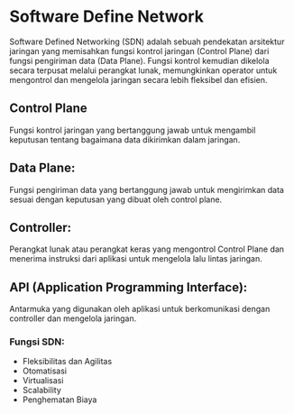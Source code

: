# Software Define Network
Software Defined Networking (SDN) adalah sebuah pendekatan arsitektur jaringan yang memisahkan fungsi kontrol jaringan (Control Plane) dari fungsi pengiriman data (Data Plane). Fungsi kontrol kemudian dikelola secara terpusat melalui perangkat lunak, memungkinkan operator untuk mengontrol dan mengelola jaringan secara lebih fleksibel dan efisien.

## Control Plane
Fungsi kontrol jaringan yang bertanggung jawab untuk mengambil keputusan tentang bagaimana data dikirimkan dalam jaringan.

## Data Plane:
Fungsi pengiriman data yang bertanggung jawab untuk mengirimkan data sesuai dengan keputusan yang dibuat oleh control plane.

## Controller:
Perangkat lunak atau perangkat keras yang mengontrol Control Plane dan menerima instruksi dari aplikasi untuk mengelola lalu lintas jaringan.

## API (Application Programming Interface):
Antarmuka yang digunakan oleh aplikasi untuk berkomunikasi dengan controller dan mengelola jaringan.
    
### Fungsi SDN:
- Fleksibilitas dan Agilitas
- Otomatisasi
- Virtualisasi
- Scalability
- Penghematan Biaya
